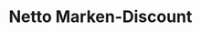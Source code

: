---
title: "Netto Marken-Discount"
url: /naumburg-saale/netto-marken-discount-naumburger-strasse/
shop: Supermarkt
---